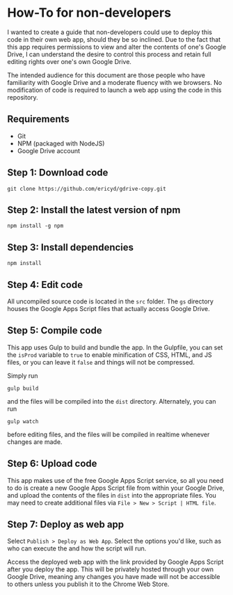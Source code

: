 How-To for non-developers
=========================

I wanted to create a guide that non-developers could use to deploy this code in their own web app, should they be so inclined.  Due to the fact that this app requires permissions to view and alter the contents of one's Google Drive, I can understand the desire to control this process and retain full editing rights over one's own Google Drive.

The intended audience for this document are those people who have familiarity with Google Drive and a moderate fluency with we browsers.  No modification of code is required to launch a web app using the code in this repository.

## Requirements

* Git
* NPM (packaged with NodeJS)
* Google Drive account

## Step 1: Download code

```
git clone https://github.com/ericyd/gdrive-copy.git
```

## Step 2: Install the latest version of npm

```
npm install -g npm
```

## Step 3: Install dependencies

```
npm install
```

## Step 4: Edit code

All uncompiled source code is located in the `src` folder.  The `gs` directory houses the Google Apps Script files that actually access Google Drive.

## Step 5: Compile code

This app uses Gulp to build and bundle the app.  In the Gulpfile, you can set the `isProd` variable to `true` to enable minification of CSS, HTML, and JS files, 
or you can leave it `false` and things will not be compressed. 

Simply run
```
gulp build
```
and the files will be compiled into the `dist` directory.  Alternately, you can run 
```
gulp watch
```
before editing files, and the files will be compiled in realtime whenever changes are made.

## Step 6: Upload code

This app makes use of the free Google Apps Script service, so all you need to do is create a new Google Apps Script file from within your Google Drive, and upload the contents of the files in `dist` into the appropriate files.  You may need to create additional files via `File > New > Script | HTML file`.
   
## Step 7: Deploy as web app

Select `Publish > Deploy as Web App`.  Select the options you'd like, such as who can execute the and how the script will run.

Access the deployed web app with the link provided by Google Apps Script after you deploy the app.  This will be privately hosted through your own Google Drive, meaning any changes you have made will not be accessible to others unless you publish it to the Chrome Web Store. 